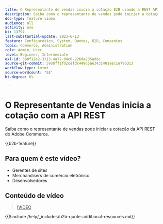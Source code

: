 ```yaml
---
title: O Representante de vendas inicia a cotação B2B usando a REST API
description: Saiba como o representante de vendas pode iniciar a cotação da API REST do Adobe Commerce.
doc-type: feature video
audience: all
activity: use
kt: 13797
last-substantial-update: 2023-6-13
feature: Configuration, System, Quotes, B2B, Companies
topic: Commerce, Administration
role: Admin, User
level: Beginner, Intermediate
exl-id: 560f12e2-3713-4a77-94c6-226da205ad8c
source-git-commit: 598bff1fd2cefdc449d5ae3431401aec1e796313
workflow-type: tm+mt
source-wordcount: '61'
ht-degree: 0%

---
```


# O Representante de Vendas inicia a cotação com a API REST

Saiba como o representante de vendas pode iniciar a cotação da API REST do Adobe Commerce.

{{b2b-feature}}

## Para quem é este vídeo?

- Gerentes de sites
- Merchandisers de comércio eletrônico
- Desenvolvedores

## Conteúdo de vídeo

>[!VIDEO](https://video.tv.adobe.com/v/3423714?learn=on&captions=por_br)

{{$include /help/_includes/b2b-quote-additional-resources.md}}
